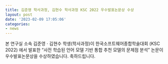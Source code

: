 ```yaml
---
title: 김준영 학사과정, 김현수 학사과정 KSC 2022 우수발표논문상 수상
layout: post
date: '2023-02-09 17:05:06'
categories:
- news
---
```


본 연구실 소속 김준영 ⋅ 김현수 학생(학사과정)이 한국소프트웨어종합학술대회 (KSC 2022) 에서 발표한 “사전 학습된 언어 모델 기반 통합 추천 모델의 문제점 분석” 논문이 우수발표논문상을 수상하였습니다. 축하드립니다.